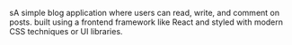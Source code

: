 


sA simple blog application where users can read, write, and comment on posts.
built using a frontend framework like React  and styled with modern CSS techniques or UI libraries.



